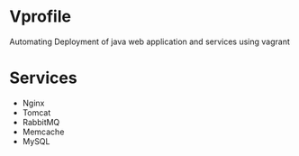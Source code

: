 # Vprofile

Automating Deployment of java web application and services using vagrant

# Services

- Nginx
- Tomcat
- RabbitMQ
- Memcache
- MySQL
